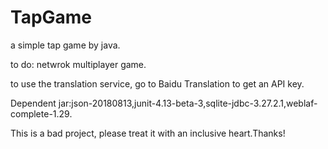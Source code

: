 # TapGame
a simple tap game by java.

to do: netwrok multiplayer game.

to use the translation service, go to Baidu Translation to get an API key.

Dependent jar:json-20180813,junit-4.13-beta-3,sqlite-jdbc-3.27.2.1,weblaf-complete-1.29.

This is a bad project, please treat it with an inclusive heart.Thanks!


